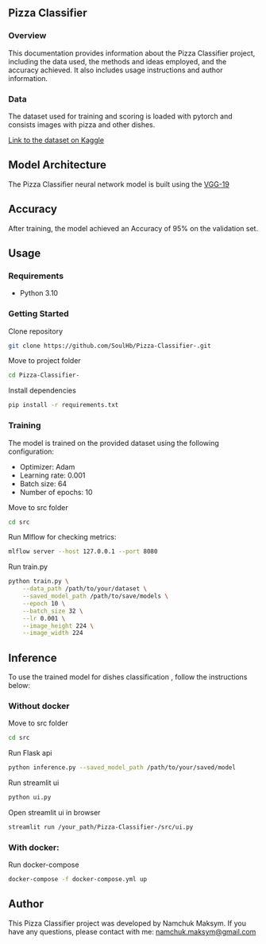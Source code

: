 ## Pizza Classifier 

### Overview
This documentation provides information about the Pizza Classifier project, including the data used, the methods and ideas employed, and the accuracy achieved. It also includes usage instructions and author information.


### Data
The dataset used for training and scoring is loaded with pytorch and consists images with pizza and other dishes.

[Link to the dataset on Kaggle](https://www.kaggle.com/datasets/tapakah68/segmentation-full-body-tiktok-dancing-dataset
)
## Model Architecture
The Pizza Classifier neural network model is built using the [VGG-19](https://arxiv.org/pdf/1409.1556v6.pdf)
## Accuracy
After training, the model achieved an Accuracy of 95% on the validation set.
## Usage
### Requirements

- Python 3.10

### Getting Started
Clone repository
```bash
git clone https://github.com/SoulHb/Pizza-Classifier-.git
```
Move to project folder
```bash
cd Pizza-Classifier-
```
Install dependencies
```bash
pip install -r requirements.txt
```
### Training
The model is trained on the provided dataset using the following configuration:
- Optimizer: Adam
- Learning rate: 0.001
- Batch size: 64
- Number of epochs: 10

Move to src folder
```bash
cd src
```
Run Mlflow for checking metrics:
```bash
mlflow server --host 127.0.0.1 --port 8080
```
Run train.py
```bash
python train.py \
    --data_path /path/to/your/dataset \
    --saved_model_path /path/to/save/models \
    --epoch 10 \
    --batch_size 32 \
    --lr 0.001 \
    --image_height 224 \
    --image_width 224
```

## Inference
To use the trained model for dishes classification , follow the instructions below:
### Without docker
Move to src folder
```bash
cd src
```
Run Flask api
```bash
python inference.py --saved_model_path /path/to/your/saved/model
```

Run streamlit ui
```bash
python ui.py
```

Open streamlit ui in browser
```bash
streamlit run /your_path/Pizza-Classifier-/src/ui.py
```
### With docker:

Run docker-compose
 ```bash
docker-compose -f docker-compose.yml up
```
## Author
This Pizza Classifier project was developed by Namchuk Maksym. If you have any questions, please contact with me: namchuk.maksym@gmail.com
